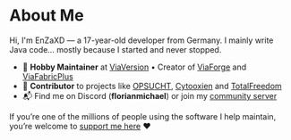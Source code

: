 # About Me  

Hi, I'm EnZaXD — a 17-year-old developer from Germany. I mainly write Java code… mostly because I started and never stopped.

* 🔧 **Hobby Maintainer** at [ViaVersion](https://github.com/ViaVersion)
  • Creator of [ViaForge](https://github.com/ViaVersion/ViaForge) and [ViaFabricPlus](https://github.com/ViaVersion/ViaFabricPlus)
* 📌 **Contributor** to projects like [OPSUCHT](https://opsucht.net/), [Cytooxien](https://cytooxien.de/) and [TotalFreedom](https://totalfreedom.me/)
* 📬 Find me on Discord (**florianmichael**) or join my [community server](https://discord.gg/97GXQxuf7W)

If you’re one of the millions of people using the software I help maintain, you’re welcome to [support me here](https://florianmichael.de/donate) ❤️
